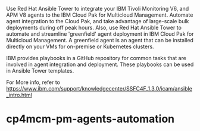 Use Red Hat Ansible Tower to integrate your IBM Tivoli Monitoring V6, and APM V8 agents to the IBM Cloud Pak​​​​​ for Multicloud Management. Automate agent integration to the Cloud Pak, and take advantage of large-scale bulk deployments during off peak hours. Also, use Red Hat Ansible Tower to automate and streamline 'greenfield' agent deployment in IBM Cloud Pak​​​​​ for Multicloud Management. A greenfield agent is an agent that can be installed directly on your VMs for on-premise or Kubernetes clusters.

IBM provides playbooks in a GitHub repository for common tasks that are involved in agent integration and deployment. These playbooks can be used in Ansible Tower templates. 

For More info, refer to https://www.ibm.com/support/knowledgecenter/SSFC4F_1.3.0/icam/ansible_intro.html
# cp4mcm-pm-agents-automation

